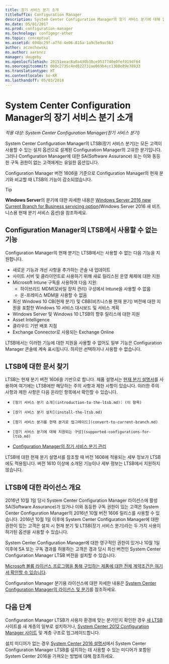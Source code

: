 ```yaml
---
title: 장기 서비스 분기 소개
titleSuffix: Configuration Manager
description: System Center Configuration Manager의 장기 서비스 분기에 대해 알아봅니다.
ms.date: 05/01/2017
ms.prod: configuration-manager
ms.technology: configmgr-other
ms.topic: conceptual
ms.assetid: 694bc29f-a7fd-4e06-815a-1a9c5e9ac563
author: aczechowski
ms.author: aaroncz
manager: dougeby
ms.openlocfilehash: 20151eeac8a0a430b38ce9537748e0fef019df64
ms.sourcegitcommit: 0b0c2735c4ed822731ae069b4cc1380e89e78933
ms.translationtype: HT
ms.contentlocale: ko-KR
ms.lasthandoff: 05/03/2018
---
```

# <a name="introduction-to-the-long-term-servicing-branch-of-system-center-configuration-manager"></a>System Center Configuration Manager의 장기 서비스 분기 소개

*적용 대상: System Center Configuration Manager(장기 서비스 분기)*

System Center Configuration Manager의 LTSB(장기 서비스 분기)는 모든 고객이 사용할 수 있는 설치 옵션으로 설계된 Configuration Manager의 고유한 분기입니다. 그러나 Configuration Manager에 대한 SA(Software Assurance) 또는 이와 동등한 구독 권한이 없는 고객에게는 유일한 옵션입니다.


Configuration Manager 버전 1606을 기준으로 Configuration Manager의 현재 분기와 비교할 때 LTSB의 기능이 감소되었습니다.

 > [!TIP]   
 > **Windows Server**의 분기에 대한 자세한 내용은 [Windows Server 2016 new Current Branch for Business servicing option]( https://blogs.technet.microsoft.com/windowsserver/2016/07/12/windows-server-2016-new-current-branch-for-business-servicing-option/)(Windows Server 2016 새 비즈니스용 현재 분기 서비스 옵션)을 참조하세요.

## <a name="features-that-are-not-available-in-the-ltsb-of-configuration-manager"></a>Configuration Manager의 LTSB에서 사용할 수 없는 기능
Configuration Manager의 현재 분기는 LTSB에서는 사용할 수 없는 다음 기능을 지원합니다.

-   새로운 기능과 개선 사항을 추가하는 콘솔 내 업데이트
-   사이트 서버 및 클라이언트로 사용하기 위해 새로 릴리스된 운영 체제에 대한 지원
-   Microsoft Intune 구독을 사용하여 다음 지원:
    -   하이브리드 MDM(모바일 장치 관리) 구성에서 Intune을 사용할 수 없음
    -   온-프레미스 MDM을 사용할 수 없음
-   최신 Windows 10 CB(현재 분기) 및 CBB(비즈니스용 현재 분기) 버전에 대한 지원을 포함한 Windows 10 서비스 대시보드 및 서비스 계획  
-   Windows Server 및 Windows 10 LTSB의 향후 릴리스에 대한 지원
-   Asset Intelligence
-   클라우드 기반 배포 지점
-   Exchange Connector로 사용되는 Exchange Online    

LTSB에서는 이러한 기능에 대한 지원을 사용할 수 없어도 일부 기능은 Configuration Manager 콘솔에 계속 표시됩니다. 하지만 선택하거나 사용할 수 없습니다.


## <a name="find-documentation-for-the-ltsb"></a>LTSB에 대한 문서 찾기
LTSB는 현재 분기 버전 1606을 기반으로 합니다. 제품 설명서는 [현재 분기 설명서](https://docs.microsoft.com/sccm/)를 사용하며 여기에는 LTSB에만 해당하는 주의 사항과 제한 사항이 있습니다. 이러한 주의 사항과 제한 사항은 다음 온라인 항목에서 확인할 수 있습니다.

-     [장기 서비스 분기 소개](introduction-to-the-ltsb.md): (이 항목)
-     [장기 서비스 분기 설치](install-the-ltsb.md)
-     [장기 서비스 분기를 현재 분기로 업그레이드](convert-to-current-branch.md)
-     [장기 서비스 분기에 대해 지원되는 구성](supported-configurations-for-ltsb.md)
-   [Configuration Manager의 장기 서비스 분기 관리](manage-the-ltsb.md)

LTSB에 대한 현재 분기 설명서를 참조할 때 버전 1606에 적용되는 세부 정보가 LTSB에도 적용됩니다. 버전 1610 이상에 소개된 기능이나 세부 정보는 LTSB에서 지원하지 않습니다.


## <a name="licensing-overview-for-the-ltsb"></a>LTSB에 대한 라이선스 개요   
2016년 10월 1일 당시 System Center Configuration Manager 라이선스에 활성 SA(Software Assurance)가 있거나 이와 동등한 구독 권한이 있는 고객은 System Center Configuration Manager의 2016년 10월 버전 1606 릴리스를 사용할 수 있습니다. 2016년 10월 1일 이후에 System Center Configuration Manager에 대한 권한이 있는 고객은 설치 시 현재 분기 및 LTSB(장기 서비스 분기)라는 두 가지 사용이 허가된 옵션을 사용할 수 있습니다.

System Center Configuration Manager에 대한 영구적인 권한이 있거나 10월 1일 이후에 SA 또는 구독 경과를 허용하는 고객은 경과 당시 최신 버전인 System Center Configuration Manager LTSB 버전을 설치할 수 있습니다.

[Microsoft 볼륨 라이선스 프로그램을 통해 구입하는 제품에 대한 전체 계약조건은 여기서 확인할 수 있습니다](http://go.microsoft.com/fwlink/?LinkId=800052).

Configuration Manager 분기용 라이선스에 대한 자세한 내용은 [System Center Configuration Manager의 라이선스 및 분기](learn-more-editions.md)를 참조하세요.

## <a name="next-steps"></a>다음 단계

Configuration Manager LTSB가 사용자 환경에 맞는 분기인지 확인한 경우 [새 LTSB](/sccm/core/understand/install-the-ltsb#install-a-new-site) 사이트를 새 계층의 일부로 설치하거나, [System Center 2012 Configuration Manager 사이트](/sccm/core/understand/install-the-ltsb#upgrade-from-system-center-2012-configuration-manager) 및 계층 구조로 업그레이드합니다.

설치 미디어가 없는 경우 [System Center 2016 설명서](https://technet.microsoft.com/system-center-docs/system-center)에서 System Center Configuration Manager LTSB를 설치하는 데 사용할 수 있는 미디어가 포함된 System Center 2016을 가져오는 방법에 대해 참조하세요.  
